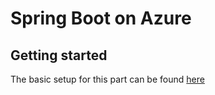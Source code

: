 # Spring Boot on Azure

## Getting started

The basic setup for this part can be found [here](https://docs.microsoft.com/en-us/azure/developer/java/spring-framework/configure-spring-boot-starter-java-app-with-cosmos-db)

